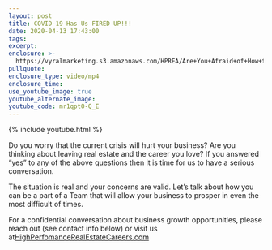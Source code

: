 ```yaml
---
layout: post
title: COVID-19 Has Us FIRED UP!!!
date: 2020-04-13 17:43:00
tags:
excerpt:
enclosure: >-
  https://vyralmarketing.s3.amazonaws.com/HPREA/Are+You+Afraid+of+How+the+Coronavirus+Is+Going+to+Affect+Your+Long+Term+Business_.mp4.crdownload
pullquote:
enclosure_type: video/mp4
enclosure_time:
use_youtube_image: true
youtube_alternate_image:
youtube_code: mr1qptO-Q_E
---
```


{% include youtube.html %}

Do you worry that the current crisis will hurt your business? Are you thinking about leaving real estate and the career you love? If you answered “yes” to any of the above questions then it is time for us to have a serious conversation.

The situation is real and your concerns are valid. Let’s talk about how you can be a part of a Team that will allow your business to prosper in even the most difficult of times.

For a confidential conversation about business growth opportunities, please reach out (see contact info below) or visit us at[HighPerfomanceRealEstateCareers.com](https://highperformancerealestate.com/careers/)